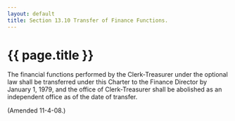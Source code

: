 ```yaml
---
layout: default 
title: Section 13.10 Transfer of Finance Functions.
---
```


{{ page.title }}
================

The financial functions performed by the Clerk-Treasurer under the
optional law shall be transferred under this Charter to the Finance
Director by January 1, 1979, and the office of Clerk-Treasurer shall be
abolished as an independent office as of the date of transfer.

(Amended 11-4-08.)
